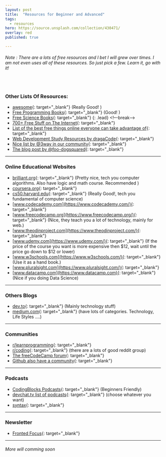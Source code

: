 ```yaml
---
layout: post
title:  "Resources for Beginner and Advanced"
tags:
  - resources
hero: https://source.unsplash.com/collection/430471/
overlay: red
published: true

---
```


###### Note : There are a lots of free resources and I bet I will grew over times. I am not even uses all of these resources. So just pick a few. Learn it, go with it!

&nbsp;

### Other Lists Of Resources:

* [awesome](https://github.com/sindresorhus/awesome){: target="_blank"} (Really Good! )
* [Free Programming Books](https://github.com/EbookFoundation/free-programming-books){: target="_blank"} (Good! )
* [Free Science Books](https://github.com/EbookFoundation/free-science-books){: target="_blank"}
{: .lead}
<!–-break-–>
* [700+ Free Stuff on The Internet](https://medium.com/free-stuff/500-free-things-on-the-internet-to-start-your-new-year-11ae72266b66){: target="_blank"}
* [List of the best free things online everyone can take advantage of](https://www.reddit.com/r/BestofSoftwares/comments/6084vh/list_of_the_best_free_things_online_everyone_can/){: target="_blank"}
* [Web Development Study Resources by dragaCode](https://github.com/dargaCode/WebDevStudyResources){: target="_blank"}
* [Nice list by @3way in our community](https://pastebin.com/raw/gqJgqVU3){: target="_blank"}
* [The blog post by @foo-dogsquared](https://foo-dogsquared.github.io/posts/free-resource-list#articles){: target="_blank"}

---

### Online Educational Websites

* [brilliant.org](https://brilliant.org/){: target="_blank"} (Pretty nice, tech you computer algorithms. Also have logic and math course. Recommended )
* [coursera.org](https://coursera.org){: target="_blank"}
* [cs50.harvard.edu](https://cs50.harvard.edu/){: target="_blank"} (Really Good!, tech you fundamental of computer science)
* [www.codecademy.com](https://www.codecademy.com/){: target="_blank"}
* [www.freecodecamp.org](https://www.freecodecamp.org/){: target="_blank"} (Nice, they teach you a lot of technology, mainly for web.)
* [www.theodinproject.com](https://www.theodinproject.com/){: target="_blank"}
* [www.udemy.com](https://www.udemy.com/){: target="_blank"} (If the price of the course you want is more expensive then $12, wait until the price go down to $12 or lower)
* [www.w3schools.com](https://www.w3schools.com/){: target="_blank"} (Use it as a hand book.)
* [www.pluralsight.com](https://www.pluralsight.com/){: target="_blank"}
* [www.datacamp.com](https://www.datacamp.com){: target="_blank"} (Nice if you doing Data Science)

---

### Others Blogs

* [dev.to](https://dev.to/){: target="_blank"} (Mainly technology stuff)
* [medium.com](https://medium.com/){: target="_blank"} (have lots of categories. Technology, Life Styles ….)

---

### Communities

* [r/learnprogramming](https://www.reddit.com/r/learnprogramming/){: target="_blank"}
* [r/coding](https://www.reddit.com/r/coding/){: target="_blank"} (there are a lots of good reddit group)
* [The freeCodeCamp forum](https://forum.freecodecamp.org/){: target="_blank"}
* [Github also have a community](https://github.com){: target="_blank"}

---

### Podcasts

* [CodingBlocks Podcasts](https://www.codingblocks.net/category/podcast/){: target="_blank"} (Beginners Friendly)
* [devchat.tv list of podcasts](https://devchat.tv/){: target="_blank"} (choose whatever you want)
* [syntax](https://syntax.fm/){: target="_blank"}

---

### Newsletter

* [Fronted Focus](https://frontendfoc.us/){: target="_blank"}
---
###### More will comming soon
